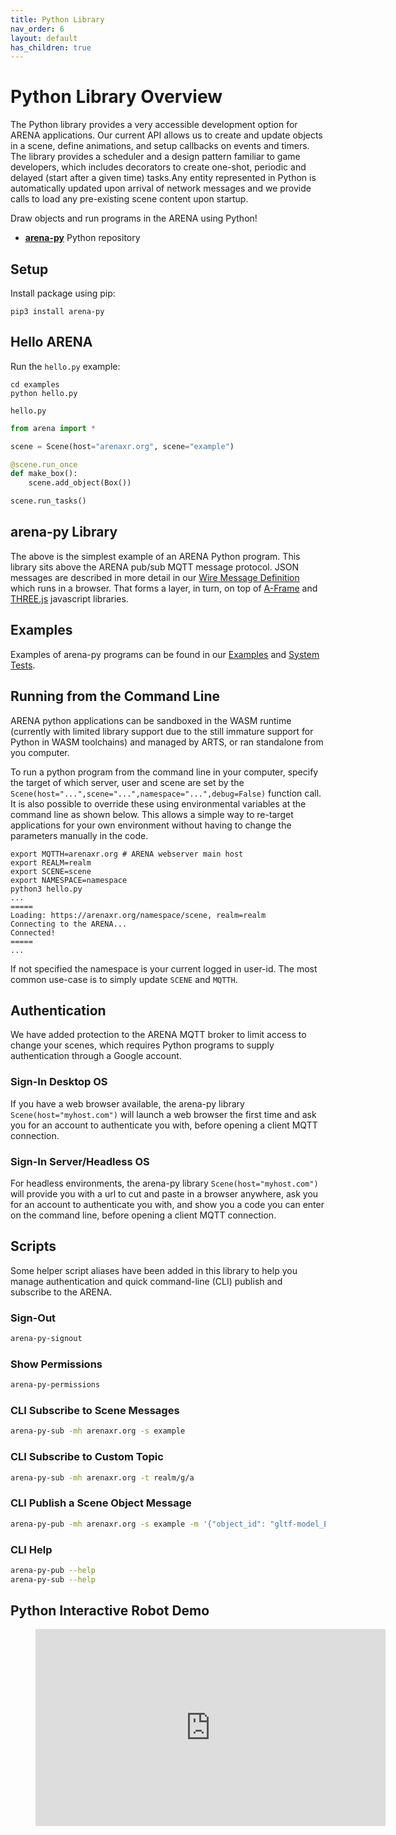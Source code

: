 ```yaml
---
title: Python Library
nav_order: 6
layout: default
has_children: true
---
```


# Python Library Overview

The Python library provides a very accessible development option for ARENA applications. Our current API allows us to create and update objects in a scene, define animations, and setup callbacks on events and timers. The library provides a scheduler and a design pattern familiar to game developers, which includes decorators to create one-shot, periodic and delayed (start after a given time) tasks.Any entity represented in Python is automatically updated upon arrival of network messages and we provide calls to load any pre-existing scene content upon startup.

Draw objects and run programs in the ARENA using Python!
- [**arena-py**](https://github.com/arenaxr/arena-py) Python repository


## Setup
Install package using pip:
```shell
pip3 install arena-py
```


## Hello ARENA
Run the `hello.py` example:
```shell
cd examples
python hello.py
```

`hello.py`
```python
from arena import *

scene = Scene(host="arenaxr.org", scene="example")

@scene.run_once
def make_box():
    scene.add_object(Box())

scene.run_tasks()
```

## arena-py Library
The above is the simplest example of an ARENA Python program. This library sits above the ARENA pub/sub MQTT
message protocol. JSON messages are described in more detail in our [Wire Message Definition](/content/schemas/definitions) which runs in a browser.
That forms a layer, in turn, on top of [A-Frame](https://aframe.io/) and [THREE.js](http://threejs.org/) javascript libraries.

## Examples
Examples of arena-py programs can be found in our [Examples](https://github.com/arenaxr/arena-py/tree/master/examples) and [System Tests](https://github.com/arenaxr/arena-py/tree/master/system-tests).

## Running from the Command Line
ARENA python applications can be sandboxed in the WASM runtime (currently with limited library support due to the still immature support for Python in WASM toolchains) and managed by ARTS, or ran standalone from you computer.

To run a python program from the command line in your computer, specify the target of which server, user and scene are set by the `Scene(host="...",scene="...",namespace="...",debug=False)` function call.  It is also possible to override these using environmental variables at the command line as shown below.  This allows a simple way to re-target applications for your own environment without having to change the parameters manually in the code.
```shell
export MQTTH=arenaxr.org # ARENA webserver main host
export REALM=realm
export SCENE=scene
export NAMESPACE=namespace
python3 hello.py
...
=====
Loading: https://arenaxr.org/namespace/scene, realm=realm
Connecting to the ARENA...
Connected!
=====
...
```
If not specified the namespace is your current logged in user-id. The most common use-case is to simply update `SCENE` and `MQTTH`.


## Authentication
We have added protection to the ARENA MQTT broker to limit access to change your scenes, which requires Python programs to supply authentication through a Google account.

### Sign-In Desktop OS
If you have a web browser available, the arena-py library `Scene(host="myhost.com")` will launch a web browser the first time and ask you for an account to authenticate you with, before opening a client MQTT connection.

### Sign-In Server/Headless OS
For headless environments, the arena-py library `Scene(host="myhost.com")` will provide you with a url to cut and paste in a browser anywhere, ask you for an account to authenticate you with, and show you a code you can enter on the command line, before opening a client MQTT connection.

## Scripts
Some helper script aliases have been added in this library to help you manage authentication and quick command-line (CLI) publish and subscribe to the ARENA.

### Sign-Out
```bash
arena-py-signout
```
### Show Permissions
```bash
arena-py-permissions
```
### CLI Subscribe to Scene Messages
```bash
arena-py-sub -mh arenaxr.org -s example
```
### CLI Subscribe to Custom Topic
```bash
arena-py-sub -mh arenaxr.org -t realm/g/a
```
### CLI Publish a Scene Object Message
```bash
arena-py-pub -mh arenaxr.org -s example -m '{"object_id": "gltf-model_Earth", "action": "create", "type": "object", "data": {"object_type": "gltf-model", "position": {"x":0, "y": 0.1, "z": 0}, "url": "store/models/Earth.glb", "scale": {"x": 5, "y": 5, "z": 5}}}'
```
### CLI Help
```bash
arena-py-pub --help
arena-py-sub --help
```

## Python Interactive Robot Demo
<figure class="video_container">
    <iframe width="560" height="315" src="https://www.youtube.com/embed/E7YkqZ5Hkas" frameborder="0" allow="accelerometer; autoplay; clipboard-write; encrypted-media; gyroscope; picture-in-picture" allowfullscreen></iframe>
</figure>
